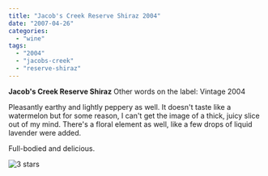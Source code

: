 ```yaml
---
title: "Jacob's Creek Reserve Shiraz 2004"
date: "2007-04-26"
categories:
  - "wine"
tags:
  - "2004"
  - "jacobs-creek"
  - "reserve-shiraz"
---
```


**Jacob's Creek Reserve Shiraz** Other words on the label: Vintage 2004

Pleasantly earthy and lightly peppery as well. It doesn't taste like a watermelon but for some reason, I can't get the image of a thick, juicy slice out of my mind. There's a floral element as well, like a few drops of liquid lavender were added.

Full-bodied and delicious.

![3 stars](http://www.rebeccagomezfarrell.com/wp-content/uploads/2009/02/rating_avocado1.gif "rating_avocado1")
